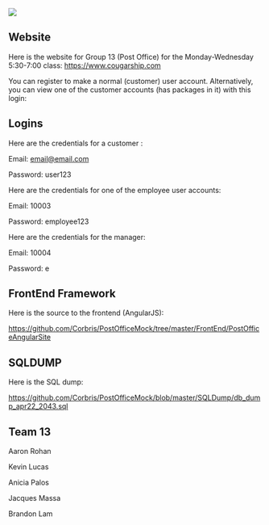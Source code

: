 
![](https://i.ibb.co/XVhJxqx/2e490f2c-647c-4b2d-a271-82195a06561f.png)

## Website

Here is the website for Group 13 (Post Office) for the Monday-Wednesday 5:30-7:00 class: https://www.cougarship.com

You can register to make a normal (customer) user account. Alternatively, you can view one of the customer accounts (has packages in it) with this login:

## Logins
Here are the credentials for a customer :

  Email: email@email.com

  Password: user123

Here are the credentials for one of the employee user accounts:


  Email: 10003

  Password: employee123


Here are the credentials for the manager:

  Email: 10004

  Password: e


## FrontEnd Framework

Here is the source to the frontend (AngularJS):

https://github.com/Corbris/PostOfficeMock/tree/master/FrontEnd/PostOfficeAngularSite


## SQLDUMP

Here is the SQL dump:

https://github.com/Corbris/PostOfficeMock/blob/master/SQLDump/db_dump_apr22_2043.sql


## Team 13

Aaron Rohan

Kevin Lucas

Anicia Palos

Jacques Massa

Brandon Lam
